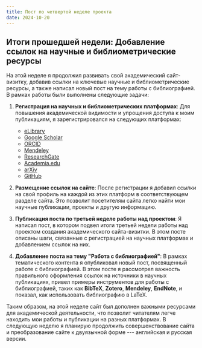 ```yaml
---
title: Пост по четвертой неделе проекта
date: 2024-10-20
---
```


## Итоги прошедшей недели: Добавление ссылок на научные и библиометрические ресурсы

На этой неделе я продолжил развивать свой академический сайт-визитку, добавив ссылки на ключевые научные и библиометрические ресурсы, а также написал новый пост на тему работы с библиографией. В рамках работы были выполнены следующие задачи:

1. **Регистрация на научных и библиометрических платформах**: 
   Для повышения академической видимости и упрощения доступа к моим публикациям, я зарегистрировался на следующих платформах:
   
   - [eLibrary](https://elibrary.ru/)
   - [Google Scholar](https://scholar.google.com/)
   - [ORCID](https://orcid.org/)
   - [Mendeley](https://www.mendeley.com/)
   - [ResearchGate](https://www.researchgate.net/)
   - [Academia.edu](https://www.academia.edu/)
   - [arXiv](https://arxiv.org/)
   - [GitHub](https://github.com/)

2. **Размещение ссылок на сайте**: 
   После регистрации я добавил ссылки на свой профиль на каждой из этих платформ в соответствующем разделе сайта. Это позволит посетителям сайта легко найти мои научные публикации, проекты и другую информацию.

3. **Публикация поста по третьей неделе работы над проектом**: 
   Я написал пост, в котором подвел итоги третьей недели работы над проектом создания академического сайта-визитки. В этом посте описаны шаги, связанные с регистрацией на научных платформах и добавлением ссылок на них.

4. **Добавление поста на тему "Работа с библиографией"**: 
   В рамках тематического контента я опубликовал новый пост, посвященный работе с библиографией. В этом посте я рассмотрел важность правильного оформления ссылок на источники в научных публикациях, привел примеры инструментов для работы с библиографией, таких как **BibTeX**, **Zotero**, **Mendeley**, **EndNote**, и показал, как использовать библиографию в LaTeX.

Таким образом, на этой неделе сайт был дополнен важными ресурсами для академической деятельности, что позволит читателям легче находить мои работы и публикации на разных платформах. В следующую неделю я планирую продолжить совершенствование сайта и преобразование сайте к двуязычной форме --- английская и русская версии.